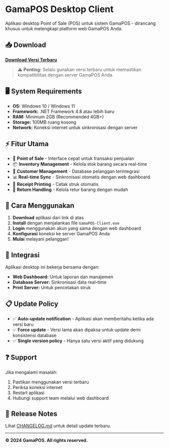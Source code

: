 # GamaPOS Desktop Client

Aplikasi desktop Point of Sale (POS) untuk sistem GamaPOS - dirancang khusus untuk melengkapi platform web GamaPOS Anda.

## 📥 Download

**[Download Versi Terbaru](https://github.com/GamaTriTunggal/gamapos-client/releases/latest/download/GamaPOS-Client.exe)**

> ⚠️ **Penting:** Selalu gunakan versi terbaru untuk memastikan kompatibilitas dengan server GamaPOS Anda.

## 🖥️ System Requirements

- **OS:** Windows 10 / Windows 11
- **Framework:** .NET Framework 4.8 atau lebih baru
- **RAM:** Minimum 2GB (Recommended 4GB+)
- **Storage:** 100MB ruang kosong
- **Network:** Koneksi internet untuk sinkronisasi dengan server

## ⚡ Fitur Utama

- 🏪 **Point of Sale** - Interface cepat untuk transaksi penjualan
- 📦 **Inventory Management** - Kelola stok barang secara real-time
- 👥 **Customer Management** - Database pelanggan terintegrasi
- 📊 **Real-time Sync** - Sinkronisasi otomatis dengan web dashboard
- 🧾 **Receipt Printing** - Cetak struk otomatis
- 🔄 **Return Handling** - Kelola retur barang dengan mudah

## 🚀 Cara Menggunakan

1. **Download** aplikasi dari link di atas
2. **Install** dengan menjalankan file `GamaPOS-Client.exe`
3. **Login** menggunakan akun yang sama dengan web dashboard
4. **Konfigurasi** koneksi ke server GamaPOS Anda
5. **Mulai** melayani pelanggan!

## 🔗 Integrasi

Aplikasi desktop ini bekerja bersama dengan:
- **Web Dashboard:** Untuk laporan dan manajemen
- **Database Server:** Sinkronisasi data real-time
- **Print Server:** Untuk pencetakan struk

## 📋 Update Policy

- ✅ **Auto-update notification** - Aplikasi akan memberitahu ketika ada versi baru
- ✅ **Force update** - Versi lama akan dipaksa untuk update demi konsistensi database
- ✅ **Single version policy** - Hanya satu versi aktif yang didukung

## ❓ Support

Jika mengalami masalah:
1. Pastikan menggunakan versi terbaru
2. Periksa koneksi internet
3. Restart aplikasi
4. Hubungi support team melalui web dashboard

## 📝 Release Notes

Lihat [CHANGELOG.md](./CHANGELOG.md) untuk detail update terbaru.

---

**© 2024 GamaPOS. All rights reserved.**